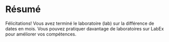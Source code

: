 # Résumé

Félicitations! Vous avez terminé le laboratoire (lab) sur la différence de dates en mois. Vous pouvez pratiquer davantage de laboratoires sur LabEx pour améliorer vos compétences.
